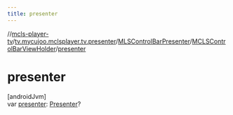 ```yaml
---
title: presenter
---
```

//[mcls-player-tv](../../../../index.html)/[tv.mycujoo.mclsplayer.tv.presenter](../../index.html)/[MLSControlBarPresenter](../index.html)/[MCLSControlBarViewHolder](index.html)/[presenter](presenter.html)



# presenter



[androidJvm]\
var [presenter](presenter.html): [Presenter](https://developer.android.com/reference/kotlin/androidx/leanback/widget/Presenter.html)?




